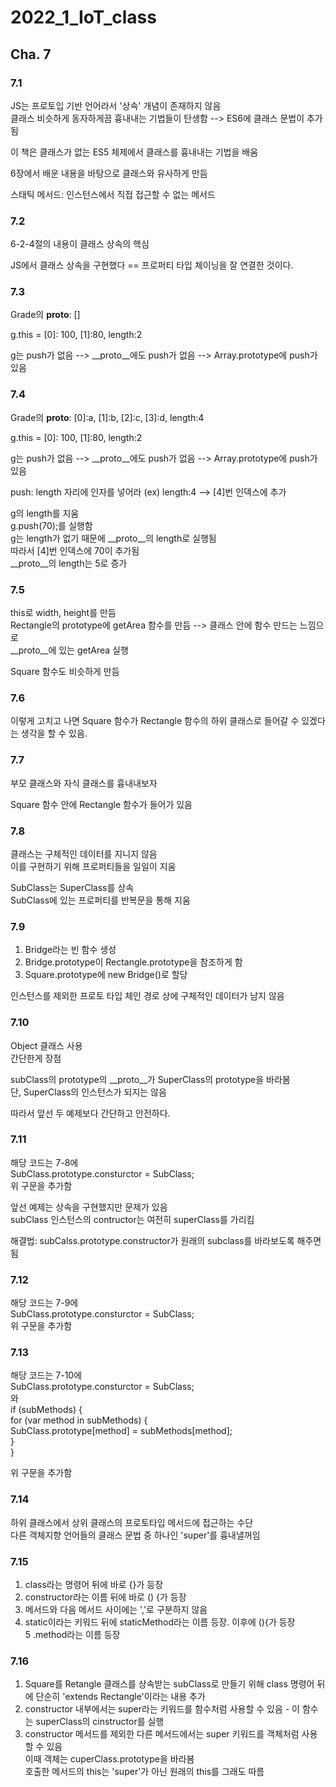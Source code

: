 # 2022_1_IoT_class

## Cha. 7


### 7.1
JS는 프로토입 기반 언어라서 '상속' 개념이 존재하지 않음  
클래스 비슷하게 동자하게끔 흉내내는 기법들이 탄생함  -->  ES6에 클래스 문법이 추가됨  

이 책은 클래스가 없는 ES5 체제에서 클래스를 흉내내는 기법을 배움  


6장에서 배운 내용을 바탕으로 클래스와 유사하게 만듬  


스태틱 메서드: 인스턴스에서 직접 접근할 수 없는 메서드  


### 7.2 
6-2-4절의 내용이 클래스 상속의 핵심  

JS에서 클래스 상속을 구현했다 == 프로퍼티 타입 체이닝을 잘 연결한 것이다.  


### 7.3
Grade의 __proto__: []  

g.this = [0]: 100, [1]:80, length:2  
 
g는 push가 없음 -->  __proto__에도 push가 없음  -->  Array.prototype에 push가 있음  


### 7.4
Grade의 __proto__: [0]:a, [1]:b, [2]:c, [3]:d, length:4  

g.this = [0]: 100, [1]:80, length:2  

g는 push가 없음 -->  __proto__에도 push가 없음  -->  Array.prototype에 push가 있음  

push: length 자리에 인자를 넣어라 (ex) length:4 --> [4]번 인덱스에 추가  

g의 length를 지움  
g.push(70);를 실행함  
g는 length가 없기 때문에 __proto__의 length로 실행됨  
따라서 [4]번 인덱스에 70이 추가됨  
__proto__의 length는 5로 증가  

### 7.5
this로 width, height를 만듬  
Rectangle의 prototype에 getArea 함수를 만듬 --> 클래스 안에 함수 만드는 느낌으로  
__proto__에 있는 getArea 실행  

Square 함수도 비슷하게 만듬  

### 7.6
이렇게 고치고 나면 Square 함수가 Rectangle 함수의 하위 클래스로 들어갈 수 있겠다는 생각을 할 수 있음.


### 7.7
부모 클래스와 자식 클래스를 흉내내보자  

Square 함수 안에 Rectangle 함수가 들어가 있음  


### 7.8
클래스는  구체적인 데이터를 지니지 않음  
이를 구현하기 위해 프로퍼티들을 일일이 지움  

SubClass는 SuperClass를 상속   
SubClass에 있는 프로퍼티를 반복문을 통해 지움 



### 7.9
1. Bridge라는 빈 함수 생성  
2. Bridge.prototype이 Rectangle.prototype을 참조하게 함  
3. Square.prototype에 new Bridge()로 할당  

인스턴스를 제외한 프로토 타입 체인 경로 상에 구체적인 데이터가 남지 않음  



### 7.10
Object 클래스 사용  
간단한게 장점  

subClass의 prototype의 __proto__가 SuperClass의 prototype을 바라봄  
단, SuperClass의 인스턴스가 되지는 않음  

따라서 앞선 두 예제보다 간단하고 안전하다.  


### 7.11
해당 코드는 7-8에  
SubClass.prototype.consturctor = SubClass;  
위 구문을 추가함   


앞선 예제는 상속을 구현했지만 문제가 있음  
subClass 인스턴스의 contructor는 여전히 superClass를 가리킴   

해결법: subCalss.prototype.constructor가 원래의 subclass를 바라보도록 해주면 됨   
  


### 7.12
해당 코드는 7-9에   
SubClass.prototype.consturctor = SubClass;  
위 구문을 추가함   


### 7.13
해당 코드는 7-10에   
SubClass.prototype.consturctor = SubClass;  
와  
if (subMethods) {  
  for (var method in subMethods) {  
    SubClass.prototype[method] = subMethods[method];  
  }  
}  

위 구문을 추가함   

### 7.14
하위 클래스에서 상위 클래스의 프로토타입 메서드에 접근하는 수단  
다른 객체지향 언어들의 클래스 문법 중 하나인 'super'를 흉내낼꺼임  


### 7.15
1. class라는 명령어 뒤에 바로 {}가 등장  
2. constructor라는 이름 뒤에 바로 () {가 등장   
3. 메서드와 다음 메서드 사이에는 ','로 구분하지 않음   
4. static이라는 키워드 뒤에 staticMethod라는 이름 등장. 이후에 (){가 등장  
5 .method라는 이름 등장  

### 7.16
1. Square를 Retangle 클래스를 상속받는 subClass로 만들기 위해 class 명령어 뒤에 단순히 'extends Rectangle'이라는 내용 추가  
2. constructor 내부에서는 super라는 키워드를 함수처럼 사용할 수 있음 - 이 함수는 superClass의 cinstructor를 실행  
3. constructor 메서드를 제외한 다른 메서드에서는 super 키워드를 객체처럼 사용할 수 있음  
이때 객체는 cuperClass.prototype을 바라봄  
호출한 메서드의 this는 'super'가 아닌 원래의 this를 그래도 따름     

